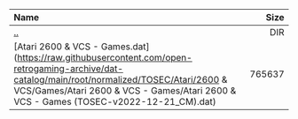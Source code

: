|Name|Size|
|:---|---:|
|[..](../index.html)|DIR|
|[Atari 2600 & VCS - Games.dat](https://raw.githubusercontent.com/open-retrogaming-archive/dat-catalog/main/root/normalized/TOSEC/Atari/2600 & VCS/Games/Atari 2600 & VCS - Games/Atari 2600 & VCS - Games (TOSEC-v2022-12-21_CM).dat)|765637|
